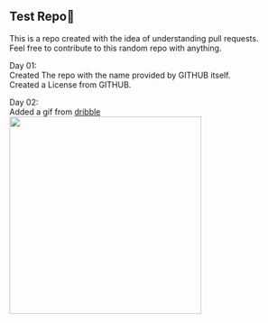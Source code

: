## Test Repo🧪
This is a repo created with the idea of understanding pull requests.  
Feel free to contribute to this random repo with anything.

Day 01:  
Created The repo with the name provided by GITHUB itself.  
Created a License from GITHUB.

Day 02:  
Added a gif from [dribble](https://dribbble.com/shots/15617302-Overthinking/attachments/7406673?mode=media)  
<img width=340 height=350 src="think.gif">


